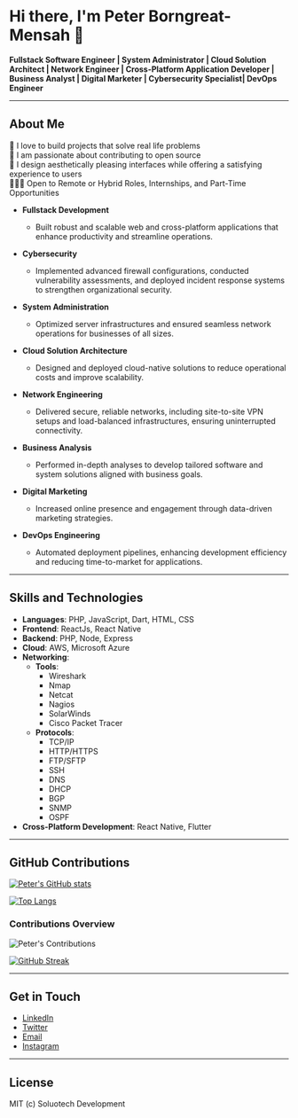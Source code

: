 # Hi there, I'm Peter Borngreat-Mensah 👋

**Fullstack Software Engineer | System Administrator | Cloud Solution Architect | Network Engineer | Cross-Platform Application Developer | Business Analyst | Digital Marketer | Cybersecurity Specialist| DevOps Engineer**

---

## About Me

👀 I love to build projects that solve real life problems  
🚀 I am passionate about contributing to open source  
🙂 I design aesthetically pleasing interfaces while offering a satisfying experience to users  
🧑🏽‍💻 Open to Remote or Hybrid Roles, Internships, and Part-Time Opportunities

- **Fullstack Development**  
  - Built robust and scalable web and cross-platform applications that enhance productivity and streamline operations.  

- **Cybersecurity**  
  - Implemented advanced firewall configurations, conducted vulnerability assessments, and deployed incident response systems to strengthen organizational security.  

- **System Administration**  
  - Optimized server infrastructures and ensured seamless network operations for businesses of all sizes.  

- **Cloud Solution Architecture**  
  - Designed and deployed cloud-native solutions to reduce operational costs and improve scalability.  

- **Network Engineering**  
  - Delivered secure, reliable networks, including site-to-site VPN setups and load-balanced infrastructures, ensuring uninterrupted connectivity.  

- **Business Analysis**  
  - Performed in-depth analyses to develop tailored software and system solutions aligned with business goals.  

- **Digital Marketing**  
  - Increased online presence and engagement through data-driven marketing strategies.  

- **DevOps Engineering**  
  - Automated deployment pipelines, enhancing development efficiency and reducing time-to-market for applications.  

---

## Skills and Technologies

- **Languages**: PHP, JavaScript, Dart, HTML, CSS 
- **Frontend**: ReactJs, React Native
- **Backend**: PHP, Node, Express
- **Cloud**: AWS, Microsoft Azure
- **Networking**:
  - **Tools**:
    - Wireshark
    - Nmap
    - Netcat
    - Nagios
    - SolarWinds
    - Cisco Packet Tracer
  - **Protocols**:
    - TCP/IP
    - HTTP/HTTPS
    - FTP/SFTP
    - SSH
    - DNS
    - DHCP
    - BGP
    - SNMP
    - OSPF
- **Cross-Platform Development**: React Native, Flutter

---

## GitHub Contributions

[![Peter's GitHub stats](https://github-readme-stats.vercel.app/api?username=PipetteGh&show_icons=true&theme=radical)](https://github.com/PipetteGh)

[![Top Langs](https://github-readme-stats.vercel.app/api/top-langs/?username=PipetteGh&layout=compact&theme=radical)](https://github.com/PipetteGh)

### Contributions Overview

![Peter's Contributions](https://ghchart.rshah.org/PipetteGh)

[![GitHub Streak](https://github-readme-streak-stats.herokuapp.com?user=PipetteGh&theme=radical)](https://git.io/streak-stats)

---

## Get in Touch

- [LinkedIn](https://www.linkedin.com/in/peter-borngreat-mensah-bsc-939742168)
- [Twitter](https://twitter.com/soluotech)
- [Email](mailto:peterborngreatmensah@gmail.com)
- [Instagram](https://instagram.com/soluotech)

---

## License

MIT (c) Soluotech Development
